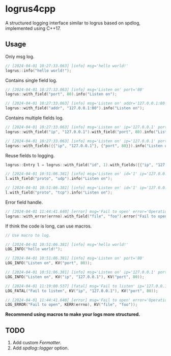 # logrus4cpp

A structured logging interface similar to logrus based on spdlog, implemented using C++17.

## Usage

Only msg log.
```cpp
// [2024-04-01 10:27:33.063] [info] msg='hello world!'
logrus::info("hello world!");
```

Contains single field log.
```cpp
// [2024-04-01 10:27:33.063] [info] msg='Listen on' port='80'
logrus::with_field("port", 80).info("Listen on");

// [2024-04-01 10:27:33.063] [info] msg='Listen on' addr='127.0.0.1:80'
logrus::with_field("addr", "127.0.0.1:80").info("Listen on");
```

Contains multiple fields log.
```cpp
// [2024-04-01 10:27:33.063] [info] msg='Listen on' ip='127.0.0.1' port='80'
logrus::with_field("ip", "127.0.0.1").with_field("port", 80).info("Listen on");

// [2024-04-01 10:27:33.063] [info] msg='Listen on' ip='127.0.0.1' port='80'
logrus::with_fields({{"ip", "127.0.0.1"}, {"port", 80}}).info("Listen on");
```

Reuse fields to logging.
```cpp
logrus::Entry l = logrus::with_field("id", 1).with_fields({{"ip", "127.0.0.1"}, {"port", 80}});

// [2024-04-01 10:51:06.381] [info] msg='Listen on' id='1' ip='127.0.0.1' port='80' proto='udp'
l.with_field("proto", "udp").info("Listen on");

// [2024-04-01 10:51:06.381] [info] msg='Listen on' id='1' ip='127.0.0.1' port='80' proto='tcp'
l.with_field("proto", "tcp").info("Listen on");
```

Error field handle.
```cpp
// [2024-04-01 11:44:41.640] [error] msg='Fail to open' error='Operation not permitted' file='foo'
logrus::with_error(errno).with_field("file", "foo").error("Fail to open");
```

If think the code is long, can use macros.
```cpp
// Use macro to log.

// [2024-04-01 10:51:06.381] [info] msg='hello world!'
LOG_INFO("hello world!");

// [2024-04-01 10:51:06.381] [info] msg='Listen on' port='80'
LOG_INFO("Listen on", KV("port", 80));

// [2024-04-01 10:51:06.381] [info] msg='Listen on' ip='127.0.0.1' port='80'
LOG_INFO("Listen on", KV("ip", "127.0.0.1"), KV("port", 80));

// [2024-04-01 11:19:00.537] [fatal] msg='Fail to listen' ip='127.0.0.1' port='80'
LOG_FATAL("Fail to listen", KV("ip", "127.0.0.1"), KV("port", 80));

// [2024-04-01 11:44:41.640] [error] msg='Fail to open' error='Operation not permitted' file='foo'
LOG_ERROR("Fail to open", KERR(errno), KV("file", "foo"));
```

**Recommend using macros to make your logs more structured.**

## TODO
1. Add custom *Formatter*.
2. Add *spdlog::logger* option.